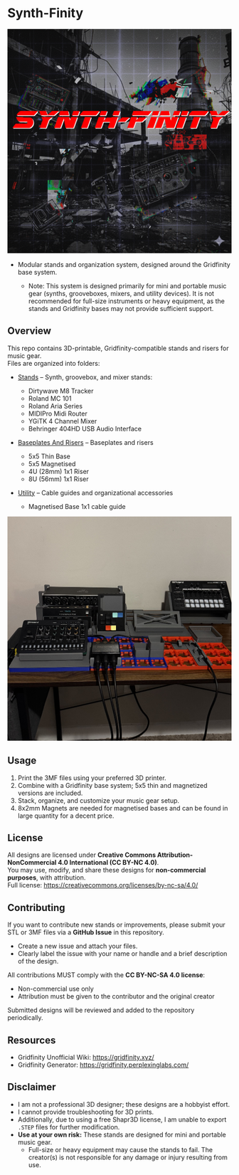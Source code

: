 # Synth-Finity

![Logo](Media/Logo.png)

 - Modular stands and organization system, designed around the Gridfinity base system.
   
    - Note: This system is designed primarily for mini and portable music gear (synths, grooveboxes, mixers, and utility devices). It is not recommended for full-size instruments or heavy equipment, as the stands and Gridfinity bases may not provide sufficient support.

## Overview

This repo contains 3D-printable, Gridfinity-compatible stands and risers for music gear.  
Files are organized into folders:

- [Stands](./Stands) – Synth, groovebox, and mixer stands:
    - Dirtywave M8 Tracker
    - Roland MC 101
    - Roland Aria Series
    - MIDIPro Midi Router
    - YGiTK 4 Channel Mixer
    - Behringer 404HD USB Audio Interface
      
- [Baseplates And Risers](./Baseplates%20And%20Risers) – Baseplates and risers
    - 5x5 Thin Base
    - 5x5 Magnetised
    - 4U (28mm) 1x1 Riser
    - 8U (56mm) 1x1 Riser
      
- [Utility](./Utility) – Cable guides and organizational accessories
    - Magnetised Base 1x1 cable guide
 
      

![Preview of SynthFinity stands](Media/Preview.jpeg)

## Usage

1. Print the 3MF files using your preferred 3D printer.  
2. Combine with a Gridfinity base system; 5x5 thin and magnetized versions are included.  
3. Stack, organize, and customize your music gear setup.
4. 8x2mm Magnets are needed for magnetised bases and can be found in large quantity for a decent price.   

## License

All designs are licensed under **Creative Commons Attribution-NonCommercial 4.0 International (CC BY-NC 4.0)**.  
You may use, modify, and share these designs for **non-commercial purposes**, with attribution.  
Full license: https://creativecommons.org/licenses/by-nc-sa/4.0/

## Contributing

If you want to contribute new stands or improvements, please submit your STL or 3MF files via a **GitHub Issue** in this repository.  

- Create a new issue and attach your files.  
- Clearly label the issue with your name or handle and a brief description of the design.  

All contributions MUST comply with the **CC BY-NC-SA 4.0 license**:  
- Non-commercial use only  
- Attribution must be given to the contributor and the original creator  

Submitted designs will be reviewed and added to the repository periodically.

## Resources 
- Gridfinity Unofficial Wiki: https://gridfinity.xyz/
- Gridfinity Generator: https://gridfinity.perplexinglabs.com/

## Disclaimer

  - I am not a professional 3D designer; these designs are a hobbyist effort.  
  - I cannot provide troubleshooting for 3D prints.
  - Additionally, due to using a free Shapr3D license, I am unable to export `.STEP` files for further modification.
  - **Use at your own risk:** These stands are designed for mini and portable music gear.
    - Full-size or heavy equipment may cause the stands to fail. The creator(s) is not responsible for any damage or injury resulting from use.









